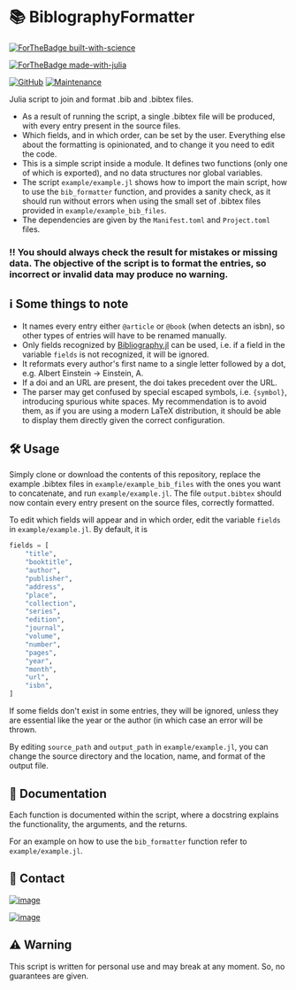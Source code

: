# 📚 BiblographyFormatter

[![ForTheBadge built-with-science](http://ForTheBadge.com/images/badges/built-with-science.svg)](https://GitHub.com/Ezequiel92/) 

[![ForTheBadge made-with-julia](https://forthebadge.com/images/badges/made-with-julia.svg)](https://julialang.org)

[![GitHub](https://img.shields.io/github/license/Ezequiel92/BiblographyFormatter?style=flat-square)](https://github.com/Ezequiel92/BiblographyFormatter/blob/main/LICENSE) [![Maintenance](https://img.shields.io/maintenance/yes/2021?style=flat-square)](mailto:lozano.ez@gmail.com)

Julia script to join and format .bib and .bibtex files.

- As a result of running the script, a single .bibtex file will be produced, with every entry present in the source files. 
- Which fields, and in which order, can be set by the user. Everything else about the formatting is opinionated, and to change it you need to edit the code.
- This is a simple script inside a module. It defines two functions (only one of which is exported), and no data structures nor global variables.
- The script `example/example.jl` shows how to import the main script, how to use the `bib_formatter` function, and provides a sanity check, as it should run without errors when using the small set of .bibtex files provided in `example/example_bib_files`.
- The dependencies are given by the `Manifest.toml` and `Project.toml` files.

### ‼️ You should always check the result for mistakes or missing data. The objective of the script is to format the entries, so incorrect or invalid data may produce no warning.

## ℹ️ Some things to note

- It names every entry either `@article` or `@book` (when detects an isbn), so other types of entries will have to be renamed manually.
- Only fields recognized by [Bibliography.jl](https://github.com/Humans-of-Julia/Bibliography.jl) can be used, i.e. if a field in the variable `fields` is not recognized, it will be ignored.
- It reformats every author's first name to a single letter followed by a dot, e.g. Albert Einstein -> Einstein, A.
- If a doi and an URL are present, the doi takes precedent over the URL.
- The parser may get confused by special escaped symbols, i.e. `{symbol}`, introducing spurious white spaces. My recommendation is to avoid them, as if you are using a modern LaTeX distribution, it should be able to display them directly given the correct configuration.

## 🛠️ Usage

Simply clone or download the contents of this repository, replace the example .bibtex files in `example/example_bib_files` with the ones you want to concatenate, and run `example/example.jl`. The file `output.bibtex` should now contain every entry present on the source files, correctly formatted.

To edit which fields will appear and in which order, edit the variable `fields` in `example/example.jl`. By default, it is

```julia
fields = [
    "title",
    "booktitle",
    "author",
    "publisher",
    "address",
    "place",
    "collection",
    "series",
    "edition",
    "journal",
    "volume",
    "number",
    "pages",
    "year",
    "month",
    "url",
    "isbn",
]
```

If some fields don't exist in some entries, they will be ignored, unless they are essential like the year or the author (in which case an error will be thrown.

By editing `source_path` and `output_path` in `example/example.jl`, you can change the source directory and the location, name, and format of the output file.

## 📜 Documentation

Each function is documented within the script, where a docstring explains the functionality, the arguments, and the returns.

For an example on how to use the `bib_formatter` function refer to `example/example.jl`.

## 📣 Contact

[![image](https://img.shields.io/badge/Gmail-D14836?style=for-the-badge&logo=gmail&logoColor=white)](mailto:lozano.ez@gmail.com)

[![image](https://img.shields.io/badge/Microsoft_Outlook-0078D4?style=for-the-badge&logo=microsoft-outlook&logoColor=white)](mailto:lozano.ez@outlook.com)

## ⚠️ Warning

This script is written for personal use and may break at any moment. So, no guarantees are given.

